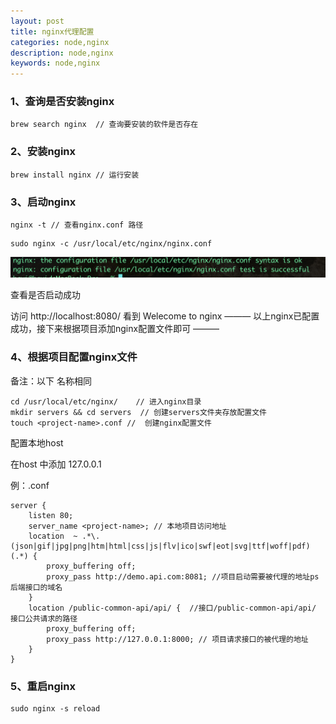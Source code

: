 ```yaml
---
layout: post
title: nginx代理配置
categories: node,nginx
description: node,nginx
keywords: node,nginx
---
```

### 1、查询是否安装nginx
```shell
brew search nginx  // 查询要安装的软件是否存在
```

### 2、安装nginx

```shell
brew install nginx // 运行安装
```

### 3、启动nginx

```shell
nginx -t // 查看nginx.conf 路径

```
```shell
sudo nginx -c /usr/local/etc/nginx/nginx.conf
```
![avatar](/images/posts/mac/example.png)

查看是否启动成功

访问 http://localhost:8080/ 看到 Welecome to nginx
——— 以上nginx已配置成功，接下来根据项目添加nginx配置文件即可 ———

### 4、根据项目配置nginx文件
备注：以下 <project-name> 名称相同
``` shell
cd /usr/local/etc/nginx/    // 进入nginx目录
mkdir servers && cd servers  // 创建servers文件夹存放配置文件
touch <project-name>.conf //  创建nginx配置文件
```

配置本地host

在host 中添加 127.0.0.1 <project-name>

例：<project-name>.conf

```shell
server {
    listen 80;
    server_name <project-name>; // 本地项目访问地址
    location  ~ .*\.(json|gif|jpg|png|htm|html|css|js|flv|ico|swf|eot|svg|ttf|woff|pdf)(.*) {
        proxy_buffering off;
        proxy_pass http://demo.api.com:8081; //项目启动需要被代理的地址ps 后端接口的域名
    }
    location /public-common-api/api/ {  //接口/public-common-api/api/ 接口公共请求的路径
        proxy_buffering off;
        proxy_pass http://127.0.0.1:8000; // 项目请求接口的被代理的地址
    }
}
```
### 5、重启nginx
```shell
sudo nginx -s reload
```



